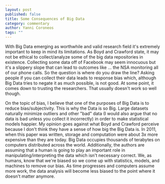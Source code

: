 ```yaml
---
layout: post
published: false
title: Some Consequences of Big Data
category: commentary
author: Yanni Coroneos
tags: ""
---
```


With Big Data emerging as worthwhile and valid research field it's extremely important to keep
in mind its limitations. As Boyd and Crawford state, it may not be ethical to collect/analyze
some of the big data repositories in existence. Collecting some data off of Facebook may seem
innocuous but it's a slippery slope that can lead to outcomes like ... the NSA monitoring all of our phone calls. So the question is where do you draw the line? Asking people if you can collect
their data leads to response bias which, although Big Data tries to negate it as much possible, is
not good. At some point, it comes down to trusting the researchers. That usually doesn't work so well though.

On the topic of bias, I believe that one of the purposes of Big Data is to reduce bias/subjectivity.
This is why the Data is so Big. Large datasets naturally minimize outliers and other "bad" data (I
would also argue that no data is bad unless you collect it incorrectly) in order to make statistical
models happier. My opinion goes against what Boyd and Crawford perceive because I don't think they have a sense of how big the Big Data is. In 2011, when this paper was written, storage and computation were about 3x more expensive than they are today. Big Data occupies thousands of terabytes on computers distributed across the world. Additionally, the authors are assuming that a human is going to play an important role in manipulating/interpreting the data which isn't necessary correct. We, as humans, know that we're biased so we come up with statistics, models, and machines to remove our bias. As time progresses and computers assume more work, the data analysis will become less biased to the point where it doesn't matter anymore.